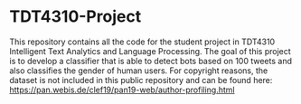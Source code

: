 # TDT4310-Project
This repository contains all the code for the student project in TDT4310 Intelligent Text Analytics and Language Processing.
The goal of this project is to develop a classifier that is able to detect bots based on 100 tweets and also classifies the gender of human users.
For copyright reasons, the dataset is not included in this public repository and can be found here: https://pan.webis.de/clef19/pan19-web/author-profiling.html